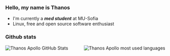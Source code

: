 

### Hello, my name is Thanos
+ I'm currently a ***med student*** at MU-Sofia
+ Linux, free and open source software enthusiast


### Github stats
  <img align="left" alt="Thanos Apollo GitHub Stats" src="https://github-readme-stats.vercel.app/api?username=ThanosApollo&show_icons=true&hide_border=false&title_color=ff652f&icon_color=FFE400&bg_color=09131B&text_color=ffffff&border_color=0c1a25" />
<img align="right" alt="Thanos Apollo most used languages"  src="https://github-readme-stats.vercel.app/api/top-langs/?username=ThanosApollo&hide=cmake,css,html&theme=tokyonight" />
